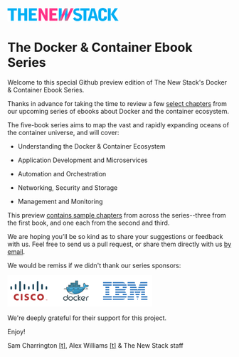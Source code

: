 [<img src="resource/tnslogo.png">](http://thenewstack.io)

# The Docker & Container Ebook Series

Welcome to this special Github preview edition of The New Stack's Docker & Container Ebook Series. 

Thanks in advance for taking the time to review a few [select chapters](CONTENTS.md) from our upcoming series of ebooks about Docker and the container ecosystem. 

The five-book series aims to map the vast and rapidly expanding oceans of the container universe, and will cover:

* Understanding the Docker & Container Ecosystem

* Application Development and Microservices

* Automation and Orchestration

* Networking, Security and Storage

* Management and Monitoring

This preview [contains sample chapters](CONTENTS.md) from across the series--three from the first book, and one each from the second and third. 

We are hoping you’ll be so kind as to share your suggestions or feedback with us. Feel free to send us a pull request, or share them directly with us [by email](mailto:ebook-feedback@thenewstack.io).

We would be remiss if we didn't thank our series sponsors: 

![Sponsor Logos](resource/sponsorlogos2.png)

We're deeply grateful for their support for this project.

Enjoy!

Sam Charrington [\[t\]](http://twitter.com/samcharrington), Alex Williams [\[t\]](http://twitter.com/alexwilliams) & The New Stack staff


